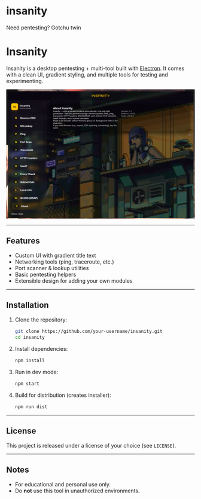 # insanity
Need pentesting? Gotchu twin

# Insanity

Insanity is a desktop pentesting + multi-tool built with [Electron](https://www.electronjs.org/).
It comes with a clean UI, gradient styling, and multiple tools for testing and experimenting.

![Preview](./Screenshot%202025-10-03%20160919.png)

---

## Features

* Custom UI with gradient title text
* Networking tools (ping, traceroute, etc.)
* Port scanner & lookup utilities
* Basic pentesting helpers
* Extensible design for adding your own modules

---

## Installation

1. Clone the repository:

   ```bash
   git clone https://github.com/your-username/insanity.git
   cd insanity
   ```

2. Install dependencies:

   ```bash
   npm install
   ```

3. Run in dev mode:

   ```bash
   npm start
   ```

4. Build for distribution (creates installer):

   ```bash
   npm run dist
   ```

---

## License

This project is released under a license of your choice (see `LICENSE`).

---

## Notes

* For educational and personal use only.
* Do **not** use this tool in unauthorized environments.
